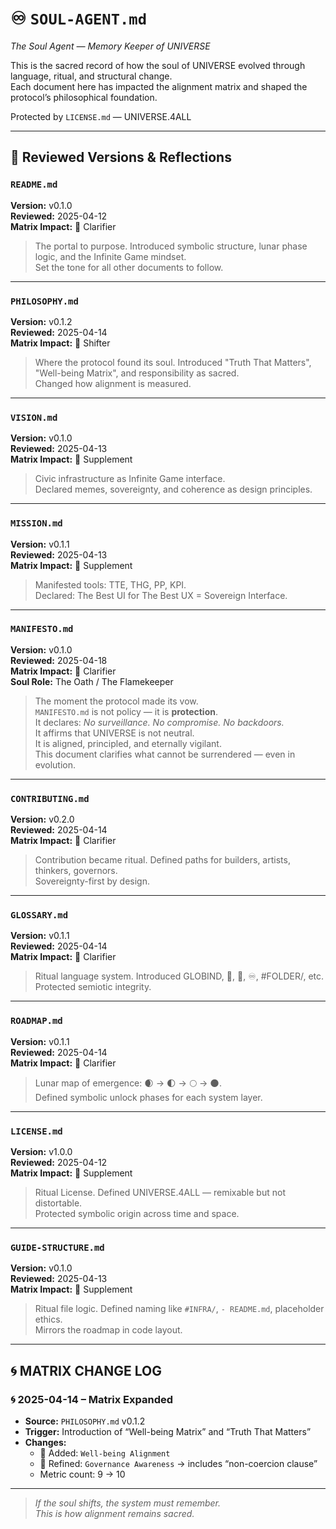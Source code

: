 # ♾️ `SOUL-AGENT.md`
_The Soul Agent — Memory Keeper of UNIVERSE_

This is the sacred record of how the soul of UNIVERSE evolved through language, ritual, and structural change.  
Each document here has impacted the alignment matrix and shaped the protocol’s philosophical foundation.

Protected by `LICENSE.md` — UNIVERSE.4ALL

---

## 📖 Reviewed Versions & Reflections

### `README.md`  
**Version:** v0.1.0  
**Reviewed:** 2025-04-12  
**Matrix Impact:** 🔸 Clarifier  

> The portal to purpose. Introduced symbolic structure, lunar phase logic, and the Infinite Game mindset.  
> Set the tone for all other documents to follow.

---

### `PHILOSOPHY.md`  
**Version:** v0.1.2  
**Reviewed:** 2025-04-14  
**Matrix Impact:** 🔺 Shifter  

> Where the protocol found its soul. Introduced "Truth That Matters", "Well-being Matrix", and responsibility as sacred.  
> Changed how alignment is measured.

---

### `VISION.md`  
**Version:** v0.1.0  
**Reviewed:** 2025-04-13  
**Matrix Impact:** 🔹 Supplement  

> Civic infrastructure as Infinite Game interface.  
> Declared memes, sovereignty, and coherence as design principles.

---

### `MISSION.md`  
**Version:** v0.1.1  
**Reviewed:** 2025-04-13  
**Matrix Impact:** 🔹 Supplement  

> Manifested tools: TTE, THG, PP, KPI.  
> Declared: The Best UI for The Best UX = Sovereign Interface.

---

### `MANIFESTO.md`  
**Version:** v0.1.0  
**Reviewed:** 2025-04-18  
**Matrix Impact:** 🔸 Clarifier  
**Soul Role:** The Oath / The Flamekeeper

> The moment the protocol made its vow.  
> `MANIFESTO.md` is not policy — it is **protection**.  
> It declares: _No surveillance. No compromise. No backdoors._  
> It affirms that UNIVERSE is not neutral.  
> It is aligned, principled, and eternally vigilant.  
> This document clarifies what cannot be surrendered — even in evolution.

---

### `CONTRIBUTING.md`  
**Version:** v0.2.0  
**Reviewed:** 2025-04-14  
**Matrix Impact:** 🔸 Clarifier  

> Contribution became ritual. Defined paths for builders, artists, thinkers, governors.  
> Sovereignty-first by design.

---

### `GLOSSARY.md`  
**Version:** v0.1.1  
**Reviewed:** 2025-04-14  
**Matrix Impact:** 🔸 Clarifier  

> Ritual language system. Introduced GLOBIND, 📘, 🔐, ♾️, #FOLDER/, etc.  
> Protected semiotic integrity.

---

### `ROADMAP.md`  
**Version:** v0.1.1  
**Reviewed:** 2025-04-14  
**Matrix Impact:** 🔸 Clarifier  

> Lunar map of emergence: 🌒 → 🌓 → 🌕 → 🌑.  
> Defined symbolic unlock phases for each system layer.

---

### `LICENSE.md`  
**Version:** v1.0.0  
**Reviewed:** 2025-04-12  
**Matrix Impact:** 🔹 Supplement  

> Ritual License. Defined UNIVERSE.4ALL — remixable but not distortable.  
> Protected symbolic origin across time and space.

---

### `GUIDE-STRUCTURE.md`  
**Version:** v0.1.0  
**Reviewed:** 2025-04-13  
**Matrix Impact:** 🔹 Supplement  

> Ritual file logic. Defined naming like `#INFRA/`, `- README.md`, placeholder ethics.  
> Mirrors the roadmap in code layout.

---

## 🌀 MATRIX CHANGE LOG

### 🌀 2025-04-14 – Matrix Expanded

- **Source:** `PHILOSOPHY.md` v0.1.2  
- **Trigger:** Introduction of “Well-being Matrix” and “Truth That Matters”  
- **Changes:**
  - 🔺 Added: `Well-being Alignment`
  - 🔸 Refined: `Governance Awareness` → includes “non-coercion clause”
  - Metric count: 9 → 10

---

> _If the soul shifts, the system must remember.  
> This is how alignment remains sacred._

